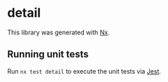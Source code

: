 # detail

This library was generated with [Nx](https://nx.dev).

## Running unit tests

Run `nx test detail` to execute the unit tests via [Jest](https://jestjs.io).
